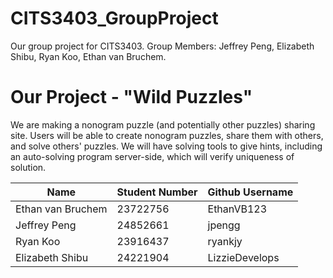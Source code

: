 # CITS3403_GroupProject
Our group project for CITS3403. Group Members: Jeffrey Peng, Elizabeth Shibu, Ryan Koo, Ethan van Bruchem.

# Our Project - "Wild Puzzles"
We are making a nonogram puzzle (and potentially other puzzles) sharing site.
Users will be able to create nonogram puzzles, share them with others, and solve others' puzzles.
We will have solving tools to give hints, including an auto-solving program server-side, which will verify uniqueness of solution.

| Name              | Student Number | Github Username |
|-------------------|----------------|-----------------|
| Ethan van Bruchem | 23722756       | EthanVB123      |
| Jeffrey Peng      | 24852661       | jpengg          |
| Ryan Koo          | 23916437       | ryankjy         |
| Elizabeth Shibu   | 24221904       | LizzieDevelops  |